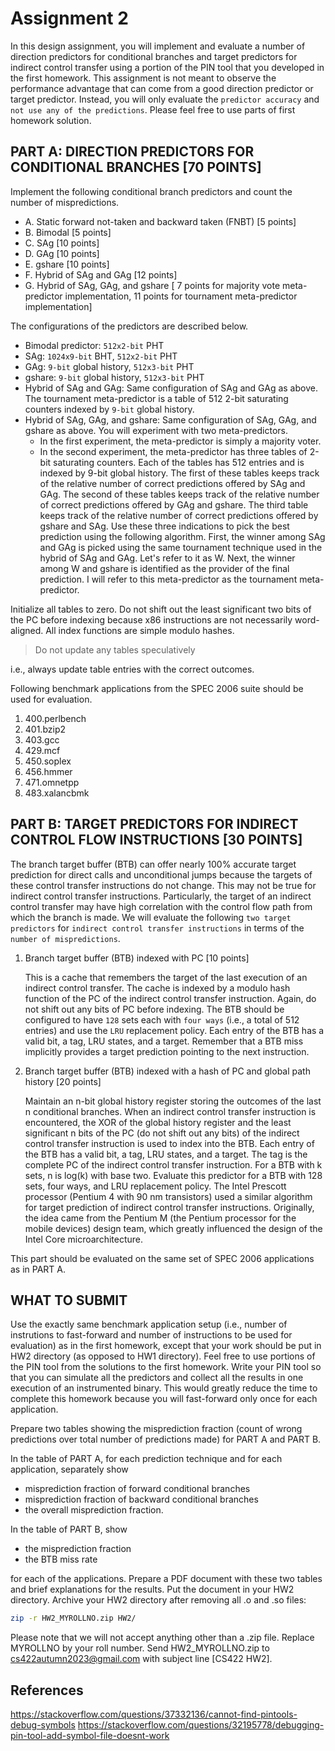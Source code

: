 # Assignment 2

In this design assignment, you will implement and evaluate a number of direction predictors for conditional branches and target predictors for indirect control transfer
using a portion of the PIN tool that you developed in the first homework.
This assignment is not meant to observe the performance advantage
that can come from a good direction predictor or target predictor. Instead, you will only evaluate the `predictor accuracy` and `not use any of the predictions`.
Please feel free to use parts of first homework solution.

## PART A: DIRECTION PREDICTORS FOR CONDITIONAL BRANCHES [70 POINTS]

Implement the following conditional branch predictors and count the number of mispredictions.

- A. Static forward not-taken and backward taken (FNBT) [5 points]
- B. Bimodal [5 points]
- C. SAg [10 points]
- D. GAg [10 points]
- E. gshare [10 points]
- F. Hybrid of SAg and GAg [12 points]
- G. Hybrid of SAg, GAg, and gshare [ 7 points for majority vote meta-predictor implementation,
                                   11 points for tournament meta-predictor implementation]

The configurations of the predictors are described below.

- Bimodal predictor: `512x2-bit` PHT
- SAg: `1024x9-bit` BHT, `512x2-bit` PHT
- GAg: `9-bit` global history, `512x3-bit` PHT
- gshare: `9-bit` global history, `512x3-bit` PHT
- Hybrid of SAg and GAg: Same configuration of SAg and GAg as above. The tournament meta-predictor is a table of 512 2-bit saturating counters indexed by `9-bit` global history.
- Hybrid of SAg, GAg, and gshare: Same configuration of SAg, GAg, and gshare as above. You will experiment with two meta-predictors.
  - In the first experiment, the meta-predictor is simply a majority voter.
  - In the second experiment, the meta-predictor has three tables of 2-bit saturating counters. Each of the tables has 512 entries and is indexed by 9-bit global history. The first of these tables keeps track of the relative number of correct predictions offered by SAg and GAg. The second of these tables keeps track of the  relative number of correct predictions offered by GAg and gshare. The third table keeps track of the relative number of correct predictions offered by gshare and SAg. Use these three indications to pick the best prediction using the following algorithm. First, the winner among SAg and GAg is picked using the same tournament technique used in the hybrid of SAg and GAg. Let's refer to it as W. Next, the winner among W and gshare is identified as the provider of the final prediction. I will refer to this meta-predictor as the tournament meta-predictor.

Initialize all tables to zero. Do not shift out the least significant two bits of the PC before indexing because x86 instructions are
not necessarily word-aligned. All index functions are simple modulo hashes.

> Do not update any tables speculatively

i.e., always update table entries with the correct outcomes.

Following benchmark applications from the SPEC 2006 suite should be used for evaluation.

1. 400.perlbench
2. 401.bzip2
3. 403.gcc
4. 429.mcf
5. 450.soplex
6. 456.hmmer
7. 471.omnetpp
8. 483.xalancbmk

## PART B: TARGET PREDICTORS FOR INDIRECT CONTROL FLOW INSTRUCTIONS [30 POINTS]

The branch target buffer (BTB) can offer nearly 100% accurate target prediction for direct calls and unconditional jumps because the targets of these control transfer instructions do not change. This may not be true for indirect control transfer instructions. Particularly, the target of an indirect control transfer may have high correlation with the control flow path from which the branch is made. We will evaluate the following `two target predictors` for `indirect control transfer instructions` in terms of the `number of mispredictions`.

1. Branch target buffer (BTB) indexed with PC [10 points]

    This is a cache that remembers the target of the last execution of an indirect control transfer.
    The cache is indexed by a modulo hash function of the PC of the indirect control transfer instruction.
    Again, do not shift out any bits of PC before indexing. The BTB should be configured to have
    `128` sets each with `four ways` (i.e., a total of 512 entries) and use the `LRU` replacement policy.
    Each entry of the BTB has a valid bit, a tag, LRU states, and a target. Remember that a BTB miss implicitly
    provides a target prediction pointing to the next instruction.

2. Branch target buffer (BTB) indexed with a hash of PC and global path history [20 points]

    Maintain an n-bit global history register storing the outcomes of the last n
    conditional branches. When an indirect control transfer instruction is encountered, the XOR of the
    global history register and the least significant n bits of the PC (do not shift out any bits)
    of the indirect control transfer instruction is used to index into the BTB. Each entry of the BTB
    has a valid bit, a tag, LRU states, and a target. The tag is the complete PC of the indirect control transfer instruction.
    For a BTB with k sets, n is log(k) with base two. Evaluate this predictor for a BTB
    with 128 sets, four ways, and LRU replacement policy. The Intel Prescott processor (Pentium 4 with
    90 nm transistors) used a similar algorithm for target prediction of indirect control transfer instructions. Originally, the
    idea came from the Pentium M (the Pentium processor for the mobile devices) design team, which
    greatly influenced the design of the Intel Core microarchitecture.

This part should be evaluated on the same set of SPEC 2006 applications as in PART A.

## WHAT TO SUBMIT

Use the exactly same benchmark application setup (i.e., number of instrutions
to fast-forward and number of instructions to be used for evaluation) as in the
first homework, except that your work should be put in HW2 directory (as opposed
to HW1 directory). Feel free to use portions of the PIN tool from the solutions
to the first homework. Write your PIN tool so that you can simulate all the predictors
and collect all the results in one execution of an instrumented binary. This would
greatly reduce the time to complete this homework because you will fast-forward only
once for each application.

Prepare two tables showing the misprediction fraction (count of wrong predictions
over total number of predictions made) for PART A and PART B.

In the table of PART A, for each prediction technique and for each application, separately show

- misprediction fraction of forward conditional branches
- misprediction fraction of backward
conditional branches
- the overall misprediction fraction.

In the table of PART B, show

- the misprediction fraction
- the BTB miss rate

for each of the applications.
Prepare a PDF document with these two tables and brief explanations for the results. Put
the document in your HW2 directory. Archive your HW2 directory after removing all .o and .so files:

```bash
zip -r HW2_MYROLLNO.zip HW2/
```

Please note that we will not accept anything other than a .zip file. Replace
MYROLLNO by your roll number. Send HW2_MYROLLNO.zip to <cs422autumn2023@gmail.com>
with subject line [CS422 HW2].

## References

<https://stackoverflow.com/questions/37332136/cannot-find-pintools-debug-symbols>
<https://stackoverflow.com/questions/32195778/debugging-pin-tool-add-symbol-file-doesnt-work>
